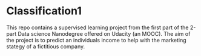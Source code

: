 # Classification1
This repo contains a supervised learning project from the first part of the 2-part Data science Nanodegree offered on Udacity (an MOOC).
The aim of the project is to predict an individuals income to help with the marketing stategy of a fictitious company. 
